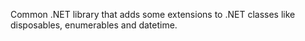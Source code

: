 ﻿Common .NET library that adds some extensions to .NET classes like disposables, enumerables and datetime.